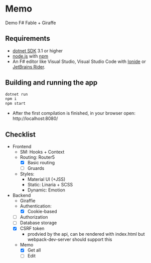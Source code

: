 # Memo

Demo F# Fable + Giraffe

## Requirements

* [dotnet SDK](https://www.microsoft.com/net/download/core) 3.1 or higher
* [node.js](https://nodejs.org) with [npm](https://www.npmjs.com/)
* An F# editor like Visual Studio, Visual Studio Code with [Ionide](http://ionide.io/) or [JetBrains Rider](https://www.jetbrains.com/rider/).

## Building and running the app

```cmd
dotnet run
npm i
npm start
```

* After the first compilation is finished, in your browser open: http://localhost:8080/

## Checklist
* Frontend
    * SM: Hooks + Context
    * Routing: Router5
        - [x] Basic routing
        - [ ] Gruards
    * Styles:
        - Material UI (+JSS)
        - Static: Linaria + SCSS
        - Dynamic: Emotion
* Backend
    * Giraffie
    * Authentication:
        - [x] Cookie-based
    * [ ] Authorization
    * [ ] Database storage
    * [x] CSRF token
        - prodvied by the api, can be rendered with index.html
          but webpack-dev-server should support this
    * Memo
        - [x] Get all
        - [ ] Edit
